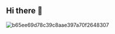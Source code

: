 ## Hi there 👋

![b65ee69d78c39c8aae397a70f2648307](https://github.com/user-attachments/assets/4d8b3e06-c323-4c8e-9ccb-71a70d790e5f)


<!--
**Nurcanahmet/Nurcanahmet** is a ✨ _special_ ✨ repository because its `README.md` (this file) appears on your GitHub profile.

Here are some ideas to get you started:

- 🔭 I’m currently working on ...
- 🌱 I’m currently learning ...
- 👯 I’m looking to collaborate on ...
- 🤔 I’m looking for help with ...
- 💬 Ask me about ...
- 📫 How to reach me: ...
- 😄 Pronouns: ...
- ⚡ Fun fact: ...
-->
